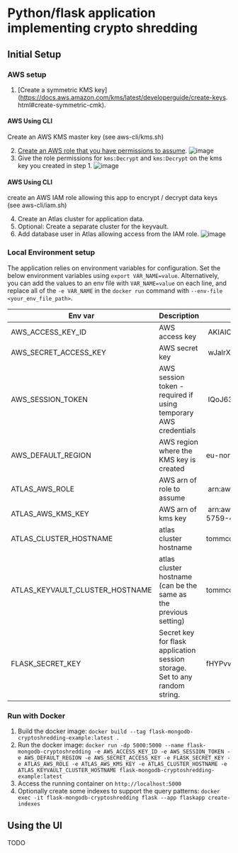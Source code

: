 # Python/flask application implementing crypto shredding

## Initial Setup

### AWS setup
1. [Create a symmetric KMS key](https://docs.aws.amazon.com/kms/latest/developerguide/create-keys.
html#create-symmetric-cmk).
#### AWS Using CLI
Create an AWS KMS master key (see aws-cli/kms.sh)

2. [Create an AWS role that you have permissions to assume](https://docs.aws.amazon.com/IAM/latest/UserGuide/id_roles_create_for-user.html).
![image](./resources/create_role.png)
3. Give the role permissions for `kms:Decrypt` and `kms:Decrypt` on the kms key you created in step 1.
![image](./resources/create_policy.png)
#### AWS Using CLI
create an AWS IAM role allowing this app to encrypt / decrypt data keys (see aws-cli/iam.sh)

4. Create an Atlas cluster for application data.
5. Optional: Create a separate cluster for the keyvault.
6. Add database user in Atlas allowing access from the IAM role.
![image](./resources/db_access.png)


### Local Environment setup
The application relies on environment variables for configuration. Set the below environment variables using `export VAR_NAME=value`. Alternatively, you can add the values to an env file with `VAR_NAME=value` on each line, and replace all of the `-e VAR_NAME` in the `docker run` command with `--env-file <your_env_file_path>`.

| Env var | Description | Example | Required |
| --- | --- | --- | --- |
| AWS_ACCESS_KEY_ID | AWS access key | AKIAIOSFODNN7EXAMPLE | Yes
| AWS_SECRET_ACCESS_KEY | AWS secret key | wJalrXUtnFEMI/K7MDENG/bPxRfiCYEXAMPLEKEY | Yes
| AWS_SESSION_TOKEN | AWS session token - required if using temporary AWS credentials | IQoJ63JpZ2luX2VjEG4aCAVzLWVhc3QtMSJHMEUCIHmo..... | No
| AWS_DEFAULT_REGION | AWS region where the KMS key is created | eu-north-1 | Yes
| ATLAS_AWS_ROLE | AWS arn of role to assume | arn:aws:iam::123456789123:role/name_of_role | Yes
| ATLAS_AWS_KMS_KEY | AWS arn of kms key | arn:aws:kms:eu-north-1:123456789123:key/a31df5ca-5759-4c4d-a4a4-cd6012b0c74f | Yes
| ATLAS_CLUSTER_HOSTNAME | atlas cluster hostname | tommcc-democluster-0.xxxx.mongodb.net | Yes
| ATLAS_KEYVAULT_CLUSTER_HOSTNAME | atlas cluster hostname (can be the same as the previous setting) | tommcc-keyvault-0.xxxx.mongodb.net | Yes
| FLASK_SECRET_KEY | Secret key for flask application session storage. Set to any random string.  | fHYPvv_g9ZN3xUV8LFTuVqenJ-4B_hWP-Ak9BV8LXaA | Yes


### Run with Docker

1. Build the docker image: `docker build --tag flask-mongodb-cryptoshredding-example:latest .`
2. Run the docker image: 
`docker run -dp 5000:5000 --name flask-mongodb-cryptoshredding -e AWS_ACCESS_KEY_ID -e AWS_SESSION_TOKEN -e AWS_DEFAULT_REGION -e AWS_SECRET_ACCESS_KEY -e FLASK_SECRET_KEY -e ATLAS_AWS_ROLE -e ATLAS_AWS_KMS_KEY -e ATLAS_CLUSTER_HOSTNAME -e ATLAS_KEYVAULT_CLUSTER_HOSTNAME flask-mongodb-cryptoshredding-example:latest`
3. Access the running container on `http://localhost:5000`
4. Optionally create some indexes to support the query patterns: `docker exec -it flask-mongodb-cryptoshredding flask --app flaskapp create-indexes`

## Using the UI

TODO